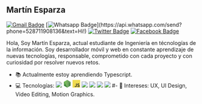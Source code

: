 ## Martín Esparza
[![Gmail Badge](https://img.shields.io/badge/-Gmail-c14438?style=flat-square&logo=Gmail&logoColor=white&link=mailto:martin0013esp@gmail.com)](mailto:martin0013esp@gmail.com)
[![Whatsapp Badge](https://img.shields.io/badge/-Whatsapp-4CA143?style=flat-square&labelColor=4CA143&logo=whatsapp&logoColor=white&link=https://api.whatsapp.com/send?phone=528711908136&text=Hi!)](https://api.whatsapp.com/send?phone=528711908136&text=Hi!)
[![Twitter Badge](https://img.shields.io/badge/-Twitter-1da1f2?style=flat-square&labelColor=1da1f2&logo=twitter&logoColor=white&link=https://www.twitter.com/MartinEspBob/)](https://www.twitter.com/MartinEspBob/)
[![Facebook Badge](https://img.shields.io/badge/-Facebook-3b5998?style=flat-square&labelColor=3b5998&logo=facebook&logoColor=white&link=https://www.facebook.com/martin.esparza.3158652/)](https://www.facebook.com/martin.esparza.3158652/)

Hola, Soy Martín Esparza, actual estudiante de Ingeniería en técnologías de la información. Soy desarrollador móvil y web en constante aprendizaje de nuevas tecnologías, responsable, comprometido con cada proyecto y con curiosidad por resolver nuevos retos.

- :books: Actualmente estoy aprendiendo Typescript.
- :computer: Tecnologías: <img height="20" src="https://cdn.icon-icons.com/icons2/2107/PNG/512/file_type_flutter_icon_130599.png">  <img height="20" src="https://raw.githubusercontent.com/github/explore/80688e429a7d4ef2fca1e82350fe8e3517d3494d/topics/nodejs/nodejs.png">  <img height="20" src="https://raw.githubusercontent.com/github/explore/80688e429a7d4ef2fca1e82350fe8e3517d3494d/topics/javascript/javascript.png"> <img height="20"
src="https://godieboy.com/wp-content/uploads/2017/06/angular.png"> <img height="20" 
src="https://cdn.iconscout.com/icon/free/png-256/laravel-226015.png"> <img height="20"
src="https://victorroblesweb.es/wp-content/uploads/2016/11/mongodb.png"> <img height="20"
src="https://cdn.iconscout.com/icon/free/png-512/mysql-19-1174939.png"> 
#- :pushpin: Intereses: UX, UI Design, Video Editing, Motion Graphics.